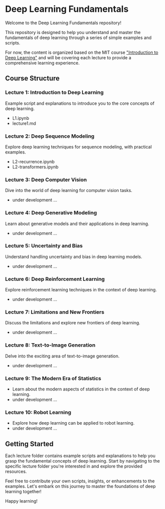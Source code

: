 # Deep Learning Fundamentals

Welcome to the Deep Learning Fundamentals repository! 

This repository is designed to help you understand and master the fundamentals of deep learning through a series of simple examples and scripts. 

For now, the content is organized based on the MIT course ["Introduction to Deep Learning"](http://introtodeeplearning.com/) and will be covering each lecture to provide a comprehensive learning experience.

## Course Structure

### Lecture 1: Introduction to Deep Learning
Example script and explanations to introduce you to the core concepts of deep learning.
- L1.ipynb
- lecture1.md

### Lecture 2: Deep Sequence Modeling
Explore deep learning techniques for sequence modeling, with practical examples.
- L2-recurrence.ipynb
- L2-transformers.ipynb

### Lecture 3: Deep Computer Vision
Dive into the world of deep learning for computer vision tasks.
- under development ...
  
### Lecture 4: Deep Generative Modeling
Learn about generative models and their applications in deep learning.
- under development ...
  
### Lecture 5: Uncertainty and Bias
Understand handling uncertainty and bias in deep learning models.
- under development ...
  
### Lecture 6: Deep Reinforcement Learning
Explore reinforcement learning techniques in the context of deep learning.
- under development ...
  
### Lecture 7: Limitations and New Frontiers
Discuss the limitations and explore new frontiers of deep learning.
- under development ...
  
### Lecture 8: Text-to-Image Generation
Delve into the exciting area of text-to-image generation.
- under development ...
  
### Lecture 9: The Modern Era of Statistics
- Learn about the modern aspects of statistics in the context of deep learning.
- under development ...
  
### Lecture 10: Robot Learning
- Explore how deep learning can be applied to robot learning.
- under development ...
  
## Getting Started

Each lecture folder contains example scripts and explanations to help you grasp the fundamental concepts of deep learning. Start by navigating to the specific lecture folder you're interested in and explore the provided resources.

Feel free to contribute your own scripts, insights, or enhancements to the examples. Let's embark on this journey to master the foundations of deep learning together!

Happy learning!
